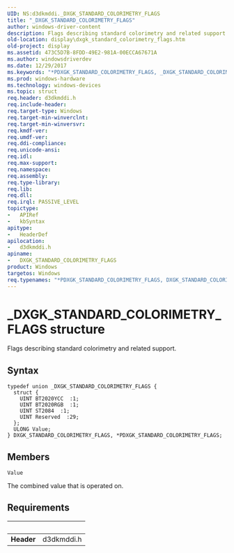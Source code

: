 ```yaml
---
UID: NS:d3dkmddi._DXGK_STANDARD_COLORIMETRY_FLAGS
title: "_DXGK_STANDARD_COLORIMETRY_FLAGS"
author: windows-driver-content
description: Flags describing standard colorimetry and related support.
old-location: display\dxgk_standard_colorimetry_flags.htm
old-project: display
ms.assetid: 473C5D7B-8FDD-49E2-981A-00ECCA67671A
ms.author: windowsdriverdev
ms.date: 12/29/2017
ms.keywords: "*PDXGK_STANDARD_COLORIMETRY_FLAGS, _DXGK_STANDARD_COLORIMETRY_FLAGS, PDXGK_STANDARD_COLORIMETRY_FLAGS, DXGK_STANDARD_COLORIMETRY_FLAGS union [Display Devices], d3dkmddi/PDXGK_STANDARD_COLORIMETRY_FLAGS, d3dkmddi/DXGK_STANDARD_COLORIMETRY_FLAGS, display.dxgk_standard_colorimetry_flags, DXGK_STANDARD_COLORIMETRY_FLAGS, PDXGK_STANDARD_COLORIMETRY_FLAGS union pointer [Display Devices]"
ms.prod: windows-hardware
ms.technology: windows-devices
ms.topic: struct
req.header: d3dkmddi.h
req.include-header: 
req.target-type: Windows
req.target-min-winverclnt: 
req.target-min-winversvr: 
req.kmdf-ver: 
req.umdf-ver: 
req.ddi-compliance: 
req.unicode-ansi: 
req.idl: 
req.max-support: 
req.namespace: 
req.assembly: 
req.type-library: 
req.lib: 
req.dll: 
req.irql: PASSIVE_LEVEL
topictype:
-	APIRef
-	kbSyntax
apitype:
-	HeaderDef
apilocation:
-	d3dkmddi.h
apiname:
-	DXGK_STANDARD_COLORIMETRY_FLAGS
product: Windows
targetos: Windows
req.typenames: "*PDXGK_STANDARD_COLORIMETRY_FLAGS, DXGK_STANDARD_COLORIMETRY_FLAGS"
---
```


# _DXGK_STANDARD_COLORIMETRY_FLAGS structure
Flags describing standard colorimetry and related support.

## Syntax
````
typedef union _DXGK_STANDARD_COLORIMETRY_FLAGS {
  struct {
    UINT BT2020YCC  :1;
    UINT BT2020RGB  :1;
    UINT ST2084  :1;
    UINT Reserved  :29;
  };
  ULONG Value;
} DXGK_STANDARD_COLORIMETRY_FLAGS, *PDXGK_STANDARD_COLORIMETRY_FLAGS;
````

## Members


`Value`

The combined value that is operated on.


## Requirements
| &nbsp; | &nbsp; |
| ---- |:---- |
| **Header** | d3dkmddi.h |